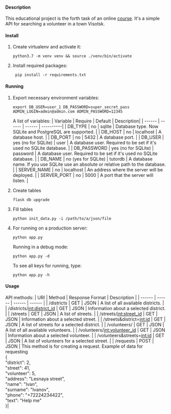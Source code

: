 #### Description
This educational project is the forth task of an online [course](https://academy.stepik.org/flask). 
It's a simple API for searching a volunteer in a town Visotsk. 

#### Install
1. Create virtualenv and activate it:
    ```shell script
    python3.7 -m venv venv && source ./venv/bin/activate
    ```
2. Install required packages:
   ```shell script
    pip install -r requirements.txt
   ```

#### Running
1.  Export necessary environment variables:
    ```shell script
    export DB_USER=user_1 DB_PASSWORD=super_secret_pass ADMIN_LOGIN=admin@admin.com ADMIN_PASSWORD=12345
    ```
    A list of variables:
    | Variable | Require | Default | Description|
    | ------ | ------ | ------ | ----------|
    | DB_TYPE | no | sqlite | Database type. Now SQLite and PostgreSQL are supported. |
    | DB_HOST | no | localhost | A database host. |
    | DB_PORT | no | 5432 | A database port. |
    | DB_USER | yes (no for SQLite) | user | A database user. Required to be set if it's used no SQLite database. |
    | DB_PASSWORD | yes (no for SQLite) | password | A database user. Required to be set if it's used no SQLite database. |
    | DB_NAME | no (yes for SQLite) | tutordb | A database name. If you use SQLite use an absolute or relative path to the database. |
    | SERVER_NAME | no | localhost | An address where the server will be deployed. |
    | SERVER_PORT | no | 5000 | A port that the server will listen. |

2. Create tables
    ```shell script
    flask db upgrade
    ```
   
3. Fill tables
    ```shell script
    python init_data.py -i /path/to/a/json/file
    ```

4.  For running on a production server:
    ```shell script
    python app.py
    ```

    Running in a debug mode:
    ```shell script
    python app.py -d
    ```

    To see all keys for running, type:
    ```shell script
    python app.py -h
    ```

#### Usage
API methods:
| URI | Method | Response Format | Description |
| ------ | ------ | ------ | ------ |
| /districts | GET | JSON | A list of all available districts. |
| /districts/<int:district_id> | GET | JSON | Information about a selected district. |
| /streets | GET | JSON | A list of streets. |
| /streets/<int:street_id> | GET | JSON | Information about a selected street. |
| /streets&district=<int:id> | GET | JSON | A list of streets for a selected district. |
| /volunteers/ | GET | JSON | A list of all available volunteers. |
| /volunteers/<int:volunteer_id> | GET | JSON | Information about a selected volunteer. |
| /volunteers&streets=<int:id> | GET | JSON | A list of volunteers for a selected street. |
| /requests | POST | JSON | This method is for creating a request. Example of data for requesting <br/> { <br/> "district": 2, <br/> "street": 41, <br/> "volunteer": 5, <br/> "address": "Lesnaya street", <br/> "name": "Ivan", <br/> "surname": "Ivanov", <br/> "phone": "+72224234422", <br/> "text": "Help me" <br/> }|
